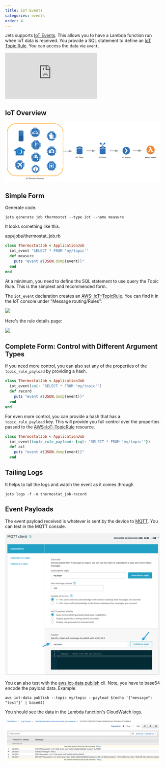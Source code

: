```yaml
---
title: IoT Events
categories: events
order: 4
---
```


Jets supports [IoT Events](https://aws.amazon.com/iot-events/). This allows you to have a Lambda function run when IoT data is received.  You provide a SQL statement to define an [IoT Topic Rule](https://docs.aws.amazon.com/iot/latest/developerguide/iot-rules.html).  You can access the data via `event`.

<div class="video-box"><div class="video-container"><iframe src="https://www.youtube.com/embed/peNzpJ3HrH4" frameborder="0" allowfullscreen=""></iframe></div></div>

## IoT Overview

![](/img/docs/iot-diagram.png)

## Simple Form

Generate code.

    jets generate job thermostat --type iot --name measure

It looks something like this.

app/jobs/thermostat_job.rb

```ruby
class ThermostatJob < ApplicationJob
  iot_event "SELECT * FROM 'my/topic'"
  def measure
    puts "event #{JSON.dump(event)}"
  end
end
```

At a minimum, you need to define the SQL statement to use query the Topic Rule. This is the simplest and recommended form.

The `iot_event` declaration creates an [AWS::IoT::TopicRule](https://docs.aws.amazon.com/AWSCloudFormation/latest/UserGuide/aws-resource-iot-topicrule.html). You can find it in the IoT console under "Message routing/Rules":

![](https://img.boltops.com/tools/jets/events/iot/iot-topic-rules.png)

Here's the rule details page:

![](https://img.boltops.com/tools/jets/events/iot/iot-topic-rule-show-view.png)

## Complete Form: Control with Different Argument Types

If you need more control, you can also set any of the properties of the `topic_rule_payload` by providing a hash.

```ruby
class ThermostatJob < ApplicationJob
  iot_event(sql: "SELECT * FROM 'my/topic'")
  def record
    puts "event #{JSON.dump(event)}"
  end
end
```

For even more control, you can provide a hash that has a `topic_rule_payload` key. This will provide you full control over the properties passed to the [AWS::IoT::TopicRule](https://docs.aws.amazon.com/AWSCloudFormation/latest/UserGuide/aws-resource-iot-topicrule.html) resource.

```ruby
class ThermostatJob < ApplicationJob
  iot_event(topic_rule_payload: {sql: "SELECT * FROM 'my/topic'"})
  def act
    puts "event #{JSON.dump(event)}"
  end
```

## Tailing Logs

It helps to tail the logs and watch the event as it comes through.

    jets logs -f -n thermostat_job-record

## Event Payloads

The event payload received is whatever is sent by the device to [MQTT]( https://docs.aws.amazon.com/iot/latest/developerguide/view-mqtt-messages.html).  You can test in the MQTT console.

![](/img/docs/mqtt-client.png)

You can also test with the [aws iot-data publish](https://docs.aws.amazon.com/cli/latest/reference/iot-data/publish.html) cli. Note, you have to base64 encode the payload data. Example:

    aws iot-data publish --topic my/topic --payload $(echo '{"message": "test"}' | base64)



You should see the data in the Lambda function's CloudWatch logs.

![](/img/docs/iot-cloudwatch-log.png)

